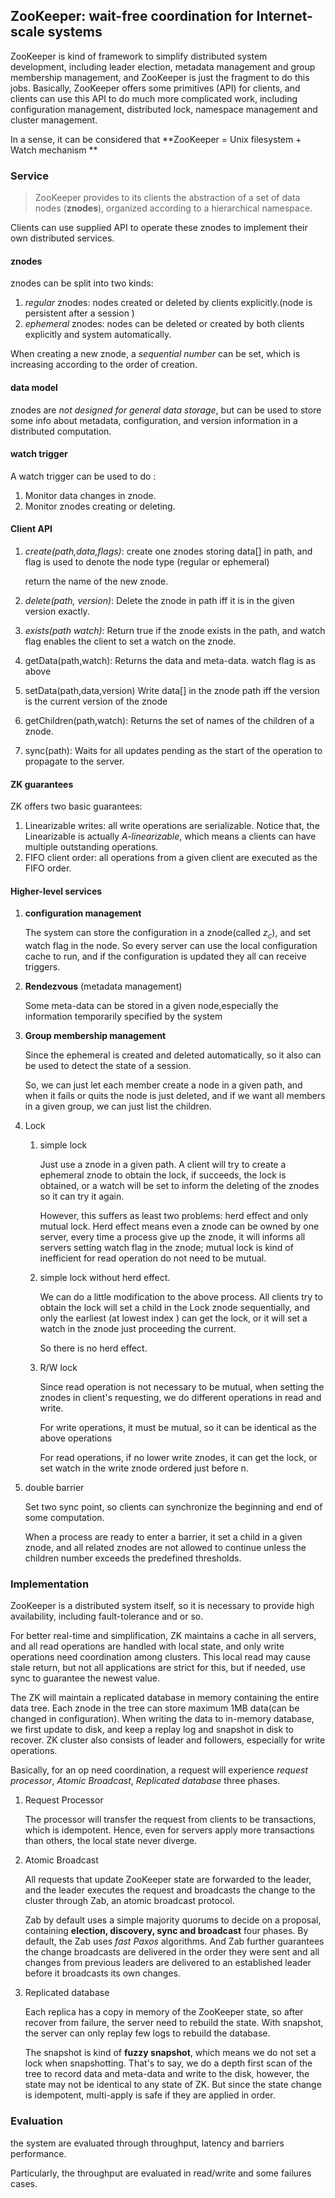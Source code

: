 ## ZooKeeper: wait-free coordination for Internet-scale systems

ZooKeeper is kind of framework to simplify distributed system development, including leader election, metadata management and group membership management, and ZooKeeper is just the fragment to do this jobs.
Basically, ZooKeeper offers some primitives (API) for clients, and clients can use this API to do much more complicated work, including configuration management, distributed lock, namespace management and cluster management.

In a sense, it can be considered that **ZooKeeper = Unix filesystem + Watch mechanism **

### Service

> ZooKeeper provides to its clients the abstraction of a set of data nodes (**znodes**),  organized according to a hierarchical namespace.

Clients can use supplied API to operate these znodes to implement their own distributed services.

#### znodes

znodes can be split into two kinds:

1. *regular* znodes: nodes created or deleted by clients explicitly.(node is persistent after a session )
2. *ephemeral* znodes: nodes can be deleted or created by both clients explicitly and system automatically.

When creating a new znode, a *sequential number* can be set, which is increasing according to the order of creation.

#### data model

znodes are *not designed for general data storage*, but can be used to store some info about metadata, configuration, and version information in a distributed computation.

#### watch trigger

A watch trigger can be used to do :

1. Monitor data changes in znode.
2. Monitor znodes creating or deleting.

#### Client API

1. *create(path,data,flags)*: create one znodes storing data[] in path, and flag is used to denote the node type (regular or ephemeral)

   return the name of the new znode.

2. *delete(path, version)*: Delete the znode in path iff it is in the given version exactly.

3. *exists(path watch)*: Return true if the znode exists in the path, and watch flag enables the client to set a watch on the znode.

4. getData(path,watch): Returns the data and meta-data. watch flag is as above

5. setData(path,data,version) Write data[] in the znode path iff the version is the current version of the znode

6. getChildren(path,watch): Returns the set of names of the children of a znode.

7. sync(path): Waits for all updates pending as the start of the operation to propagate to the server.

#### ZK guarantees

ZK offers two basic guarantees:

1. Linearizable writes: all write operations are serializable. Notice that, the Linearizable is actually *A-linearizable*, which means a clients can have multiple outstanding operations.
2. FIFO client order: all operations from a given client are executed as the FIFO order.

#### Higher-level services

1. **configuration management**

   The system can store the configuration in a znode(called $z_c$), and set watch flag in the node.
   So every server can use the local configuration cache to run, and if the configuration is updated they all can receive triggers.

2. **Rendezvous** (metadata management)

   Some meta-data can be stored in a given node,especially the information temporarily specified by the system

3. **Group membership management**

   Since the ephemeral is created and deleted automatically, so it also can be used to detect the state of a session.

   So, we can just let each member create a node in a given path, and when it fails or quits the node is just deleted, and if we want all members in a given group, we can just list the children.

4. Lock

   1. simple lock

      Just use a znode in a given path. A client will try to create a ephemeral znode to obtain the lock, if succeeds, the lock is obtained, or a watch will be set to inform the deleting of the znodes so it can try it again.

      However, this suffers as least two problems: herd effect and only mutual lock. Herd effect means even a znode can be owned by one server, every time a process give up the znode, it will informs all servers setting watch flag in the znode; mutual lock is kind of inefficient for read operation do not need to be mutual. 

   2. simple lock without herd effect.

      We can do a little modification to the above process.
      All clients try to obtain the lock will set a child in the Lock znode sequentially, and only the earliest (at lowest index ) can get the lock, or it will set a watch in the znode just proceeding the current.

      So there is no herd effect.

   3. R/W lock

      Since read operation is not necessary to be mutual, when setting the znodes in client's requesting, we do different operations in read and write.

      For write operations, it must be mutual, so it can be identical as the above operations

      For read operations, if no lower write znodes, it can get the lock, or set watch in the write znode ordered just before n.

5. double barrier

   Set two sync point, so clients can synchronize the beginning and end of some computation.

   When a process are ready to enter a barrier, it set a child in a given znode, and all related znodes are not allowed to continue unless the children number exceeds the predefined thresholds.

### Implementation

ZooKeeper is a distributed system itself, so it is necessary to provide high availability, including fault-tolerance and or so.

For better real-time and simplification, ZK maintains a cache in all servers, and all read operations are handled with local state, and only write operations need coordination among clusters. This local read may cause stale return, but not all applications are strict for this, but if needed, use sync to guarantee the newest value.

The ZK will maintain a replicated database in memory containing the entire data tree. Each znode in the tree can store maximum 1MB data(can be changed in configuration). When writing the data to in-memory database, we first update to disk, and keep a replay log and snapshot in disk to recover. ZK cluster also consists of leader and followers, especially for write operations.

Basically, for an op need coordination, a request will experience *request processor*, *Atomic Broadcast*, *Replicated database* three phases.

1. Request Processor

   The processor will transfer the request from clients to be transactions, which is idempotent. Hence, even for servers apply more transactions than others, the local state never diverge.

2. Atomic Broadcast

   All requests that update ZooKeeper state are forwarded to the leader, and the leader executes the request and broadcasts the change to the cluster through Zab, an atomic broadcast protocol.

   Zab by default uses a simple majority quorums to decide on a proposal, containing **election, discovery, sync and broadcast** four phases. By default, the Zab uses *fast Paxos* algorithms. And Zab further guarantees the change broadcasts are delivered in the order they were sent and all changes from previous leaders are delivered to an established leader before it broadcasts its own changes.

3. Replicated database

   Each replica has a copy in memory of the ZooKeeper state, so after recover from failure, the server need to rebuild the state. With snapshot, the server can only replay few logs to rebuild the database.

   The snapshot is kind of **fuzzy snapshot**, which means we do not set a lock when snapshotting. That's to say, we do a depth first scan of the tree to record data and meta-data and write to the disk, however, the state may not be identical to any state of ZK. But since the state change is idempotent, multi-apply is safe if they are applied in order.











### Evaluation

the system are evaluated through throughput, latency and barriers performance.

Particularly, the throughput are evaluated in read/write and some failures cases.



